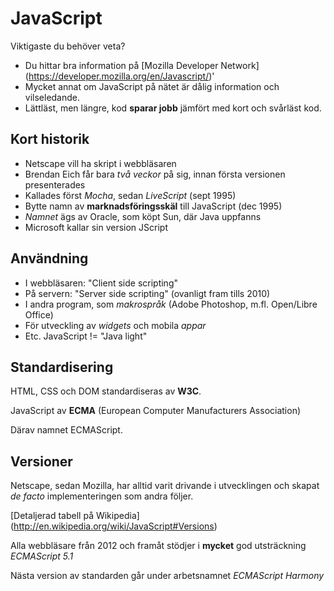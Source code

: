 # JavaScript #
Viktigaste du behöver veta?

 * Du hittar bra information på [Mozilla Developer Network] (https://developer.mozilla.org/en/Javascript/)'
 * Mycket annat om JavaScript på nätet är dålig information och vilseledande.
 * Lättläst, men längre, kod **sparar jobb** jämfört med kort och svårläst kod.

## Kort historik ##

 * Netscape vill ha skript i webbläsaren
 * Brendan Eich får bara _två veckor_ på sig, innan första versionen presenterades
 * Kallades först _Mocha_, sedan _LiveScript_ (sept 1995)
 * Bytte namn av **marknadsföringsskäl** till JavaScript (dec 1995)
 * _Namnet_ ägs av Oracle, som köpt Sun, där Java uppfanns
 * Microsoft kallar sin version JScript

## Användning ##
 
 * I webbläsaren: "Client side scripting"
 * På servern: "Server side scripting" (ovanligt fram tills 2010)
 * I andra program, som _makrospråk_ (Adobe Photoshop, m.fl. Open/Libre Office)
 * För utveckling av _widgets_ och mobila _appar_
 * Etc.
JavaScript != "Java light"

## Standardisering ##

HTML, CSS och DOM standardiseras av **W3C**.

JavaScript av **ECMA** (European Computer Manufacturers Association)

Därav namnet ECMAScript.

## Versioner ##

Netscape, sedan Mozilla, har alltid varit drivande i utvecklingen och skapat _de facto_ implementeringen som andra följer.

[Detaljerad tabell på Wikipedia] (http://en.wikipedia.org/wiki/JavaScript#Versions)

Alla webbläsare från 2012 och framåt stödjer i **mycket** god utsträckning _ECMAScript 5.1_

Nästa version av standarden går under arbetsnamnet _ECMAScript Harmony_

